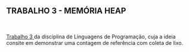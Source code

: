 ## TRABALHO 3 - MEMÓRIA HEAP

<a name="links"></a><br />
<!-- Link simples na mesma janela -->
<a href="http://www2.ic.uff.br/~bazilio/cursos/lp/material/Trabalhos.pdf">
  Trabalho 3
</a>
da disciplina de Linguagens de Programação, cuja a ideia consite em demonstrar uma contagem de referência com coleta de lixo.
<br />
